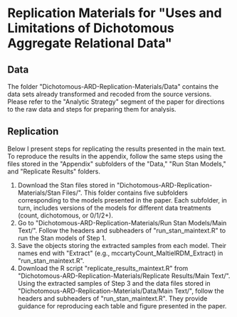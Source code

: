 # Replication Materials for "Uses and Limitations of Dichotomous Aggregate Relational Data"

## Data

The folder "Dichotomous-ARD-Replication-Materials/Data" contains the data sets already transformed and recoded from the source versions. Please refer to the "Analytic Strategy" segment of the paper for directions to the raw data and steps for preparing them for analysis. 

## Replication

Below I present steps for replicating the results presented in the main text. To reproduce the results in the appendix, follow the same steps using the files stored in the "Appendix" subfolders of the "Data," "Run Stan Models," and "Replicate Results" folders.

  1. Download the Stan files stored in "Dichotomous-ARD-Replication-Materials/Stan Files/". This folder contains five subfolders corresponding to the models presented in the paper. Each subfolder, in turn, includes versions of the models for different data treatments (count, dichotomous, or 0/1/2+). 
  2. Go to "Dichotomous-ARD-Replication-Materials/Run Stan Models/Main Text/". Follow the headers and subheaders of "run_stan_maintext.R" to run the Stan models of Step 1. 
  3. Save the objects storing the extracted samples from each model. Their names end with "Extract" (e.g., mccartyCount_MaltielRDM_Extract) in "run_stan_maintext.R".
  4. Download the R script "replicate_results_maintext.R" from "Dichotomous-ARD-Replication-Materials/Replicate Results/Main Text/". Using the extracted samples of Step 3 and the data files stored in "Dichotomous-ARD-Replication-Materials/Data/Main Text/", follow the headers and subheaders of "run_stan_maintext.R". They provide guidance for reproducing each table and figure presented in the paper.
